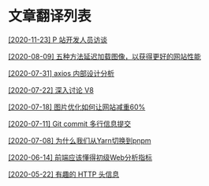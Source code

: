 # 文章翻译列表

[[2020-11-23] P 站开发人员访谈](https://github.com/LuckRain7/Knowledge-Sharing/tree/master/translate/content/Interview-Pornhub-Web-Developer)

[[2020-08-09] 五种方法延迟加载图像，以获得更好的网站性能](https://github.com/LuckRain7/Knowledge-Sharing/tree/master/translate/content/image-lazy-loading)

[[2020-07-31] axios 内部设计分析](https://github.com/LuckRain7/Knowledge-Sharing/tree/master/translate/axios.md)

[[2020-07-22] 深入讨论 V8 ](https://github.com/LuckRain7/Knowledge-Sharing/tree/master/translate/content/A-Deep-Dive-Into-V8)

[[2020-07-18] 图片优化如何让网站减重60% ](https://github.com/LuckRain7/Knowledge-Sharing/tree/master/translate/images-optimization.md)

[[2020-07-11] Git commit 多行信息提交](https://github.com/LuckRain7/Knowledge-Sharing/tree/master/translate/content/git-commit)

[[2020-07-08] 为什么我们从Yarn切换到pnpm](https://github.com/LuckRain7/Knowledge-Sharing/tree/master/resource/2020/0708)

[[2020-06-14] 前端应该懂得初级Web分析指标](https://github.com/LuckRain7/Knowledge-Sharing/tree/master/translate/content/web-analytics-metrics)

[[2020-05-22] 有趣的 HTTP 头信息]( https://github.com/LuckRain7/Knowledge-Sharing/blob/master/translate/http-header.md )

